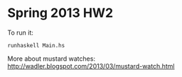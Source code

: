 # Spring 2013 HW2

To run it:

    runhaskell Main.hs

More about mustard watches: http://wadler.blogspot.com/2013/03/mustard-watch.html
